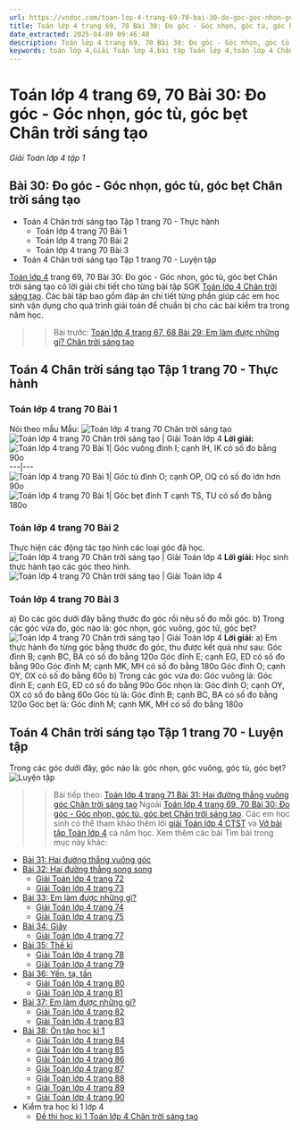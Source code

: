 ```yaml
---
url: https://vndoc.com/toan-lop-4-trang-69-70-bai-30-do-goc-goc-nhon-goc-tu-goc-bet-chan-troi-sang-tao-298338
title: Toán lớp 4 trang 69, 70 Bài 30: Đo góc - Góc nhọn, góc tù, góc bẹt Chân trời sáng tạo - Giải Toán lớp 4 tập 1 - VnDoc.com
date_extracted: 2025-04-09 09:46:40
description: Toán lớp 4 trang 69, 70 Bài 30: Đo góc - Góc nhọn, góc tù, góc bẹt Chân trời sáng tạo đáp án chi tiết cho từng bài tập giúp các em học sinh củng cố kỹ năng giải Toán 4, chuẩn bị cho các bài học trên lớp đạt kết quả cao.
keywords: toán lớp 4,Giải Toán lớp 4,bài tập Toán lớp 4,toán lớp 4 Chân trời sáng tạo,Giải toán lớp 4 Chân trời sáng tạo,Toán lớp 4 Tập 1,toán lớp 4 trang 70 Chân trời sáng tạo,Góc nhọn góc tù góc bẹt,Góc nhọn góc tù góc bẹt trang 69,Góc nhọn góc tù góc bẹt trang 69 Chân trời sáng tạo,bài tập Góc nhọn góc tù góc bẹt,Giải sách Toán lớp 4,Bài tập Toán lớp 4 có lời giải,Góc nhọn góc tù góc bẹt lớp 4
---
```


# Toán lớp 4 trang 69, 70 Bài 30: Đo góc - Góc nhọn, góc tù, góc bẹt Chân trời sáng tạo
 _Giải Toán lớp 4 tập 1_
## Bài 30: Đo góc - Góc nhọn, góc tù, góc bẹt Chân trời sáng tạo
  * Toán 4 Chân trời sáng tạo Tập 1 trang 70 - Thực hành
    * Toán lớp 4 trang 70 Bài 1
    * Toán lớp 4 trang 70 Bài 2
    * Toán lớp 4 trang 70 Bài 3
  * Toán 4 Chân trời sáng tạo Tập 1 trang 70 - Luyện tập

[Toán lớp 4](<https://vndoc.com/toan-lop4>) trang 69, 70 Bài 30: Đo góc - Góc nhọn, góc tù, góc bẹt Chân trời sáng tạo có lời giải chi tiết cho từng bài tập SGK [Toán lớp 4 Chân trời sáng tạo](<https://vndoc.com/toan-lop-4-chan-troi-sang-tao>). Các bài tập bao gồm đáp án chi tiết từng phần giúp các em học sinh vận dụng cho quá trình giải toán để chuẩn bị cho các bài kiểm tra trong năm học.
>> Bài trước: [Toán lớp 4 trang 67, 68 Bài 29: Em làm được những gì? Chân trời sáng tạo](<https://vndoc.com/toan-lop-4-trang-67-68-bai-29-em-lam-duoc-nhung-gi-chan-troi-sang-tao-298332>)
## Toán 4 Chân trời sáng tạo Tập 1 trang 70 - Thực hành
### **Toán lớp 4 trang 70 Bài 1**
Nói theo mẫu
Mẫu:
![Toán lớp 4 trang 70 Chân trời sáng tạo](https://i.vdoc.vn/data/image/2023/06/05/giai-toan-lop-4-trang-70-tap-1.png)
![Toán lớp 4 trang 70 Chân trời sáng tạo | Giải Toán lớp 4](https://i.vdoc.vn/data/image/2023/06/05/giai-toan-lop-4-trang-70-tap-1-1.png)
**Lời giải:**
![Toán lớp 4 trang 70 Bài 1](https://i.vdoc.vn/data/image/2023/06/05/giai-toan-lop-4-trang-70-tap-1-2.png)|  Góc vuông đỉnh I; cạnh IH, IK có số đo bằng 90o  
---|---  
![Toán lớp 4 trang 70 Bài 1](https://i.vdoc.vn/data/image/2023/06/05/giai-toan-lop-4-trang-70-tap-1-3.png)| Góc tù đỉnh O; cạnh OP, OQ có số đo lớn hơn 90o  
![Toán lớp 4 trang 70 Bài 1](https://i.vdoc.vn/data/image/2023/06/05/giai-toan-lop-4-trang-70-tap-1-4.png)| Góc bẹt đỉnh T cạnh TS, TU có số đo bằng 180o  
### **Toán lớp 4 trang 70 Bài 2**
Thực hiện các động tác tạo hình các loại góc đã học.
![Toán lớp 4 trang 70 Chân trời sáng tạo | Giải Toán lớp 4](https://i.vdoc.vn/data/image/2023/06/05/giai-toan-lop-4-trang-70-tap-1-5.png)
**Lời giải:**
Học sinh thực hành tạo các góc theo hình.
![Toán lớp 4 trang 70 Chân trời sáng tạo | Giải Toán lớp 4](https://i.vdoc.vn/data/image/2023/06/05/giai-toan-lop-4-trang-70-tap-1-6.png)
### **Toán lớp 4 trang 70 Bài 3**
a\) Đo các góc dưới đây bằng thước đo góc rồi nêu số đo mỗi góc.
b\) Trong các góc vừa đo, góc nào là: góc nhọn, góc vuông, góc từ, góc bẹt?
![Toán lớp 4 trang 70 Chân trời sáng tạo | Giải Toán lớp 4](https://i.vdoc.vn/data/image/2023/06/05/giai-toan-lop-4-trang-70-tap-1-7.png)
**Lời giải:**
a\) Em thực hành đo từng góc bằng thước đo góc, thu được kết quả như sau:
Góc đỉnh B; cạnh BC, BA có số đo bằng 120o
Góc đỉnh E; cạnh EG, ED có số đo bằng 90o
Góc đỉnh M; cạnh MK, MH có số đo bằng 180o
Góc đỉnh O; cạnh OY, OX có số đo bằng 60o
b\) Trong các góc vừa đo:
Góc vuông là: Góc đỉnh E; cạnh EG, ED có số đo bằng 90o
Góc nhọn là: Góc đỉnh O; cạnh OY, OX có số đo bằng 60o
Góc tù là: Góc đỉnh B; cạnh BC, BA có số đo bằng 120o
Góc bẹt là: Góc đỉnh M; cạnh MK, MH có số đo bằng 180o
## Toán 4 Chân trời sáng tạo Tập 1 trang 70 - Luyện tập
Trong các góc dưới đây, góc nào là: góc nhọn, góc vuông, góc tù, góc bẹt?
![Luyện tập](https://i.vdoc.vn/data/image/2023/06/05/Toan-4-bai-30-8.jpg)
>> Bài tiếp theo: [Toán lớp 4 trang 71 Bài 31: Hai đường thẳng vuông góc Chân trời sáng tạo](<https://vndoc.com/toan-lop-4-trang-71-bai-31-hai-duong-thang-vuong-goc-chan-troi-sang-tao-298344>)
Ngoài [Toán lớp 4 trang 69, 70 Bài 30: Đo góc - Góc nhọn, góc tù, góc bẹt Chân trời sáng tạo](<https://vndoc.com/toan-lop-4-trang-69-70-bai-30-do-goc-goc-nhon-goc-tu-goc-bet-chan-troi-sang-tao-298338>). Các em học sinh có thể tham khảo thêm lời [giải Toán lớp 4 CTST](<https://vndoc.com/toan-lop-4-chan-troi-sang-tao>) và [Vở bài tập Toán lớp 4](<https://vndoc.com/vo-bt-toan4>) cả năm học.
Xem thêm các bài Tìm bài trong mục này khác:
  * [Bài 31: Hai đường thẳng vuông góc](</toan-lop-4-trang-71-bai-31-hai-duong-thang-vuong-goc-chan-troi-sang-tao-298344>)
  * [Bài 32: Hai đường thẳng song song](</toan-lop-4-trang-72-73-bai-32-hai-duong-thang-song-song-chan-troi-sang-tao-298348>)
    * [Giải Toán lớp 4 trang 72](</giai-toan-lop-4-trang-72-chan-troi-sang-tao-324178>)
    * [Giải Toán lớp 4 trang 73](</giai-toan-lop-4-trang-73-chan-troi-sang-tao-324185>)
  * [Bài 33: Em làm được những gì?](</toan-lop-4-trang-74-75-bai-33-em-lam-duoc-nhung-gi-chan-troi-sang-tao-298371>)
    * [Giải Toán lớp 4 trang 74](</giai-toan-lop-4-trang-74-chan-troi-sang-tao-324222>)
    * [Giải Toán lớp 4 trang 75](</giai-toan-lop-4-trang-75-chan-troi-sang-tao-332735>)
  * [Bài 34: Giây](</toan-lop-4-trang-76-77-bai-34-giay-chan-troi-sang-tao-298377>)
    * [Giải Toán lớp 4 trang 77](</giai-toan-lop-4-trang-77-chan-troi-sang-tao-324234>)
  * [Bài 35: Thế kỉ](</toan-lop-4-trang-78-79-bai-35-the-ki-chan-troi-sang-tao-298379>)
    * [Giải Toán lớp 4 trang 78](</giai-bai-tap-trang-78-79-sgk-toan-4-chia-mot-so-cho-mot-tich-116794>)
    * [Giải Toán lớp 4 trang 79](</giai-bai-tap-trang-79-sgk-toan-4-chia-mot-tich-cho-mot-so-116800>)
  * [Bài 36: Yến, tạ, tấn](</toan-lop-4-trang-80-81-bai-36-yen-ta-tan-chan-troi-sang-tao-298383>)
    * [Giải Toán lớp 4 trang 80](</giai-toan-lop-4-trang-80-chan-troi-sang-tao-324318>)
    * [Giải Toán lớp 4 trang 81](</giai-toan-lop-4-trang-81-chan-troi-sang-tao-324321>)
  * [Bài 37: Em làm được những gì?](</toan-lop-4-trang-82-83-bai-37-em-lam-duoc-nhung-gi-chan-troi-sang-tao-298395>)
    * [Giải Toán lớp 4 trang 82](</giai-bai-tap-trang-82-83-sgk-toan-4-chia-cho-so-co-hai-chu-so-luyen-tap-tiep-116821>)
    * [Giải Toán lớp 4 trang 83](</giai-toan-lop-4-trang-83-chan-troi-sang-tao-324341>)
  * [Bài 38: Ôn tập học kì 1](</toan-lop-4-trang-84-85-bai-38-on-tap-hoc-ki-1-chan-troi-sang-tao-298397>)
    * [Giải Toán lớp 4 trang 84](</giai-toan-lop-4-trang-84-chan-troi-sang-tao-324353>)
    * [Giải Toán lớp 4 trang 85](</giai-toan-lop-4-trang-85-chan-troi-sang-tao-324453>)
    * [Giải Toán lớp 4 trang 86](</giai-bai-tap-trang-86-87-sgk-toan-4-chia-cho-so-co-ba-chu-so-luyen-tap-116956>)
    * [Giải Toán lớp 4 trang 87](</toan-lop-4-trang-87-224518>)
    * [Giải Toán lớp 4 trang 88](</giai-toan-lop-4-trang-88-chan-troi-sang-tao-324465>)
    * [Giải Toán lớp 4 trang 89](</giai-toan-lop-4-trang-89-chan-troi-sang-tao-324469>)
    * [Giải Toán lớp 4 trang 90](</giai-toan-lop-4-trang-90-chan-troi-sang-tao-324470>)
  * Kiểm tra học kì 1 lớp 4
    * [Đề thi học kì 1 Toán lớp 4 Chân trời sáng tạo](</de-kiem-tra-toan-lop-4-hoc-ki-1-chan-troi-sang-tao>)

